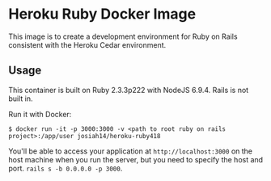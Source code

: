 # Heroku Ruby Docker Image

This image is to create a development environment for Ruby on Rails consistent with the Heroku Cedar environment.

## Usage

This container is built on Ruby 2.3.3p222 with NodeJS 6.9.4.  Rails is not built in.


Run it with Docker:

```sh-session
$ docker run -it -p 3000:3000 -v <path to root ruby on rails project>:/app/user josiah14/heroku-ruby418
```

You'll be able to access your application at `http://localhost:3000` on the host machine when you run the server, but you need to specify the host and port.  `rails s -b 0.0.0.0 -p 3000`.
